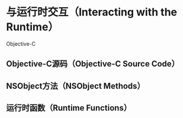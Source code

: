 # 与运行时交互（Interacting with the Runtime）

Objective-C

## Objective-C源码（Objective-C Source Code）

## NSObject方法（NSObject Methods）

## 运行时函数（Runtime Functions）




